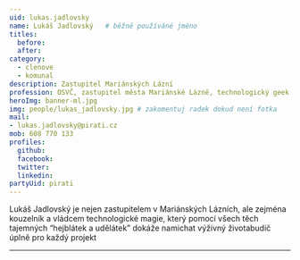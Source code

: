 ```yaml
---
uid: lukas.jadlovsky
name: Lukáš Jadlovský 	# běžně používáné jméno
titles:
  before:
  after:
category:
  - clenove
  - komunal
description: Zastupitel Mariánských Lázní
profession: OSVČ, zastupitel města Mariánské Lázně, technologický geek
heroImg: banner-ml.jpg
img: people/lukas_jadlovsky.jpg # zakomentuj radek dokud není fotka
mail:
- lukas.jadlovsky@pirati.cz
mob: 608 770 133
profiles:
  github:
  facebook:
  twitter:
  linkedin:
partyUid: pirati
---
```


Lukáš Jadlovský je nejen zastupitelem v Mariánských Lázních, ale zejména kouzelník a vládcem technologické magie, který pomocí všech těch tajemných “hejblátek a udělátek” dokáže namichat výživný životabudič úplně pro každý projekt

---


